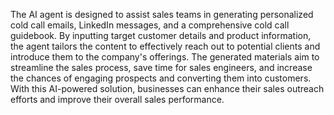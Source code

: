 <a name="description"></a>

The AI agent is designed to assist sales teams in generating personalized cold call emails, LinkedIn messages, and a comprehensive cold call guidebook. By inputting target customer details and product information, the agent tailors the content to effectively reach out to potential clients and introduce them to the company's offerings. The generated materials aim to streamline the sales process, save time for sales engineers, and increase the chances of engaging prospects and converting them into customers. With this AI-powered solution, businesses can enhance their sales outreach efforts and improve their overall sales performance.